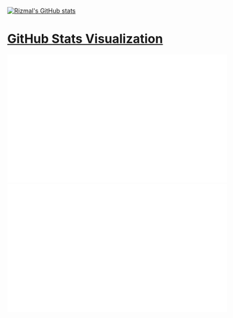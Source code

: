 [![Rizmal's GitHub stats](https://github-readme-stats.vercel.app/api?username=rismalrv&count_private=true&include_all_commits=true&show_icons=true&theme=radica)](https://github.com/rismalrv/github-readme-stats)

# [GitHub Stats Visualization](https://github.com/rismalrv/github-stats)

<a href="https://github.com/rismalrv/github-stats">

![](https://github.com/rismalrv/github-stats/blob/master/generated/overview.svg)
![](https://github.com/rismalrv/github-stats/blob/master/generated/languages.svg)

</a>
